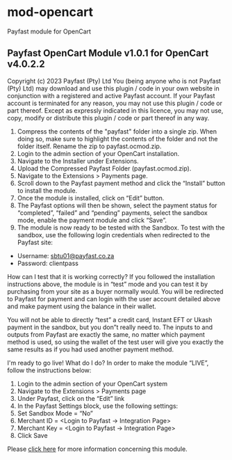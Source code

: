 # mod-opencart

Payfast module for OpenCart

Payfast OpenCart Module v1.0.1 for OpenCart v4.0.2.2
-------------------------------------------------------
Copyright (c) 2023 Payfast (Pty) Ltd
You (being anyone who is not Payfast (Pty) Ltd) may download and use this plugin / code in your own website in conjunction with a registered and active Payfast account. If your Payfast account is terminated for any reason, you may not use this plugin / code or part thereof.
Except as expressly indicated in this licence, you may not use, copy, modify or distribute this plugin / code or part thereof in any way.

1. Compress the contents of the "payfast" folder into a single zip. When doing so, make sure to highlight the contents of the folder and not the folder itself. Rename the zip to payfast.ocmod.zip.
2. Login to the admin section of your OpenCart installation.
3. Navigate to the Installer under Extensions.
4. Upload the Compressed Payfast Folder (payfast.ocmod.zip).
5. Navigate to the Extensions > Payments page.
6. Scroll down to the Payfast payment method and click the “Install” button to install the module.
7. Once the module is installed, click on “Edit” button.
8. The Payfast options will then be shown, select the payment status for “completed”, “failed” and “pending” payments, select the sandbox mode, enable the payment module and click “Save”.
9. The module is now ready to be tested with the Sandbox. To test with the sandbox, use the following login credentials when redirected to the Payfast site:
- Username: sbtu01@payfast.co.za
- Password: clientpass

How can I test that it is working correctly?
If you followed the installation instructions above, the module is in “test” mode and you can test it by purchasing from your site as a buyer normally would. You will be redirected to Payfast for payment and can login with the user account detailed above and make payment using the balance in their wallet.

You will not be able to directly “test” a credit card, Instant EFT or Ukash payment in the sandbox, but you don”t really need to. The inputs to and outputs from Payfast are exactly the same, no matter which payment method is used, so using the wallet of the test user will give you exactly the same results as if you had used another payment method.

I'm ready to go live! What do I do?
In order to make the module “LIVE”, follow the instructions below:

1. Login to the admin section of your OpenCart system
2. Navigate to the Extensions > Payments page
3. Under Payfast, click on the “Edit” link
4. In the Payfast Settings block, use the following settings:
5. Set Sandbox Mode = “No”
6. Merchant ID = <Login to Payfast -> Integration Page>
7. Merchant Key = <Login to Payfast -> Integration Page>
8. Click Save

Please [click here](https://payfast.io/integration/shopping-carts/opencart/) for more information concerning this module.
